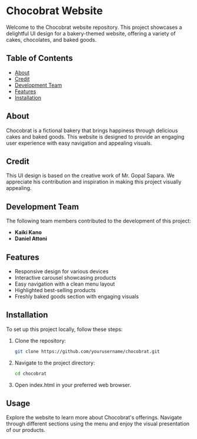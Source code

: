 # Chocobrat Website

Welcome to the Chocobrat website repository. This project showcases a delightful UI design for a bakery-themed website, offering a variety of cakes, chocolates, and baked goods.

## Table of Contents

- [About](#about)
- [Credit](#credit)
- [Development Team](#development-team)
- [Features](#features)
- [Installation](#installation)

## About

Chocobrat is a fictional bakery that brings happiness through delicious cakes and baked goods. This website is designed to provide an engaging user experience with easy navigation and appealing visuals.

## Credit

This UI design is based on the creative work of Mr. Gopal Sapara. We appreciate his contribution and inspiration in making this project visually appealing.

## Development Team

The following team members contributed to the development of this project:

- **Kaiki Kano**
- **Daniel Attoni**

## Features

- Responsive design for various devices
- Interactive carousel showcasing products
- Easy navigation with a clean menu layout
- Highlighted best-selling products
- Freshly baked goods section with engaging visuals

## Installation

To set up this project locally, follow these steps:

1. Clone the repository:
   ```bash
   git clone https://github.com/yourusername/chocobrat.git
   ```
2. Navigate to the project directory:
    ```bash
    cd chocobrat
    ```

3. Open index.html in your preferred web browser.

## Usage

Explore the website to learn more about Chocobrat's offerings. Navigate through different sections using the menu and enjoy the visual presentation of our products.
